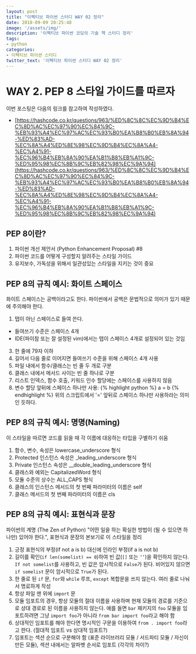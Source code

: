```yaml
---
layout: post
title: "이펙티브 파이썬 스터디 WAY 02 정리"
date: 2018-09-09 20:25:48
image: '/assets/img/'
description: '이펙티브 파이썬 코딩의 기술 책 스터디 정리'
tags:
- python
categories:
- 이펙티브 파이썬 스터디
twitter_text: '이펙티브 파이썬 스터디 WAY 02 정리'
---
```

# WAY 2. PEP 8 스타일 가이드를 따르자
이번 포스팅은 다음의 링크를 참고하여 작성하였다.
- [https://hashcode.co.kr/questions/963/%ED%8C%8C%EC%9D%B4%EC%8D%AC%EC%97%90%EC%84%9C-%EB%93%A4%EC%97%AC%EC%93%B0%EA%B8%B0%EB%8A%94-%ED%83%AD-%EC%8A%A4%ED%8E%98%EC%9D%B4%EC%8A%A4-%EC%A4%91-%EC%96%B4%EB%8A%90%EA%B1%B8%EB%A1%9C-%ED%95%98%EC%8B%9C%EB%82%98%EC%9A%94](https://hashcode.co.kr/questions/963/%ED%8C%8C%EC%9D%B4%EC%8D%AC%EC%97%90%EC%84%9C-%EB%93%A4%EC%97%AC%EC%93%B0%EA%B8%B0%EB%8A%94-%ED%83%AD-%EC%8A%A4%ED%8E%98%EC%9D%B4%EC%8A%A4-%EC%A4%91-%EC%96%B4%EB%8A%90%EA%B1%B8%EB%A1%9C-%ED%95%98%EC%8B%9C%EB%82%98%EC%9A%94)

## PEP 8이란?
1. 파이썬 개선 제안서 (Python Enhancement Proposal) #8
2. 파이썬 코드를 어떻게 구성할지 알려주는 스타일 가이드
3. 유지보수, 가독성을 위해서 일관성있는 스타일을 지키는 것이 중요

## PEP 8의 규칙 예시: 화이트 스페이스
화이트 스페이스는 공백이라고도 한다. 파이썬에서 공백은 문법적으로 의미가 있기 때문에 주의해야 한다.
1. 탭이 아닌 스페이스로 들여 쓴다.
- 들여쓰기 수준은 스페이스 4개
- IDE(파이참 또는 잘 설정된 vim)에서는 탭이 스페이스 4개로 설정되어 있는 것임
3. 한 줄에 79자 이하
4. 길어서 다음 줄로 이어지면 들여쓰기 수준을 위해 스페이스 4개 사용
5. 파일 내에서 함수/클래스는 빈 줄 두 개로 구분
6. 클래스 내에서 메서드 사이는 빈 줄 하나로 구분
7. 리스트 인덱스, 함수 호출, 키워드 인수 할당에는 스페이스를 사용하지 않음
8. 변수 할당 앞뒤에 스페이스 하나만 사용:
{% highlight python %}
a = b
{% endhighlight %}
위의 스크립트에서 '=' 앞뒤로 스페이스 하나만 사용하라는 의미인 듯하다.

## PEP 8의 규칙 예시: 명명(Naming)
이 스타일을 따르면 코드를 읽을 때 각 이름에 대응하는 타입을 구별하기 쉬움
1. 함수, 변수, 속성은 lowercase_underscore 형식
2. Protected 인스턴스 속성은 _leading_underscore 형식
3. Private 인스턴스 속성은 __double_leading_underscore 형식
4. 클래스와 예외는 CapitalizedWord 형식
5. 모듈 수준의 상수는 ALL_CAPS 형식
6. 클래스의 인스턴스 메서드의 첫 번째 파라미터의 이름은 self
7. 클래스 메서드의 첫 번째 파라미터의 이름은 cls

## PEP 8의 규칙 예시: 표현식과 문장
파이썬의 계명 (The Zen of Python) "어떤 일을 하는 확실한 방법이 (될 수 있으면 하나만) 있어야 한다.", 표현식과 문장의 본보기로 이 스타일을 정리
1. 긍정 표현식의 부정(if not a is b) 대신에 인라인 부정(if a is not b)
2. 길이를 확인(`if len(somelist) == 0`)하여 빈 값(`[]` 또는 `‘’`)을 확인하지 않는다. `If not somelist`를 사용하고, 빈 값은 암시적으로 `False`가 된다. 비어있지 않으면 `if somelist` 문이 암시적으로 `True`가 된다.
3. 한 줄로 된 `if` 문, `for`와 `while` 루프, `except` 복합문을 쓰지 않는다. 여러 줄로 나눠서 명료하게 작성
4. 항상 파일 맨 위에 `import` 문
5. 모듈 임포트의 경우, 항상 모듈의 절대 이름을 사용하며 현재 모듈의 경로를 기준으로 상대 경로로 된 이름을 사용하지 않는다. 예를 들면 `bar` 패키지의 `foo` 모듈을 임포트하려면 그냥 `import foo`가 아니라 `from bar import foo`라고 해야 함
6. 상대적인 임포트를 해야 한다면 명시적인 구문을 이용하여 `from . import foo`라고 한다. (절대적 임포트 vs 상대적 임포트?)
7. 임포트는 섹션 순으로 구분해야 함 (표준 라이브러리 모듈 / 서드파티 모듈 / 자신이 만든 모듈), 섹션 내에서는 알파벳 순서로 임포트 (각각의 차이?)
